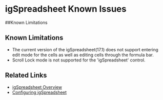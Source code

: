 ﻿<!--
|metadata|
{
    "fileName": "igspreadsheet-known-issues",
    "controlName": "igSpreadsheet",
    "tags": ["Known Issues"]
}
|metadata|
-->

# igSpreadsheet Known Issues

##Known Limitations

## Known Limitations

-   The current version of the igSpreadsheet(17.1) does not support entering edit mode for the cells as well as editing cells through the formula bar.
-   Scroll Lock mode is not supported for the 'igSpreadsheet' control.

## Related Links
-   [igSpreadsheet Overview](igSpreadsheet-Overview.html)
-   [Configuring igSpreadsheet](igspreadsheet-configuring.html)
 

 


